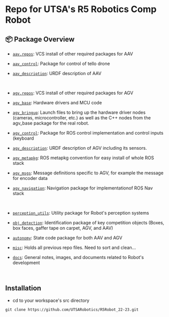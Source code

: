 Repo for UTSA's R5 Robotics Comp Robot
===

## :package: Package Overview
- [`aav.repos`](./aav.repos): VCS install of other required packages for AAV
- [`aav_control`](./aav_control):  Package for control of tello drone
- [`aav_description`](./aav_description): URDF description of AAV
  <p>&nbsp;</p>
- [`agv.repos`](./agv.repos): VCS install of other required packages for AGV
- [`agv_base`](./agv_base): Hardware drivers and MCU code
- [`agv_bringup`](./agv_bringup): Launch files to bring up the hardware driver nodes (cameras, microcontroller, etc.) as well as the C++ nodes from the agv_base package for the real robot.
- [`agv_control`](./agv_control): Package for ROS control implementation and control inputs (keyboard
- [`agv_description`](./agv_description): URDF description of AGV including its sensors.
- [`agv_metapkg`](./agv_metapkg): ROS metapkg convention for easy install of whole ROS stack
- [`agv_msgs`](./agv_msgs): Message definitions specific to AGV, for example the message for encoder data
- [`agv_navigation`](./agv_navigation): Navigation package for implementationof ROS Nav stack
  <p>&nbsp;</p>
- [`perception_utils`](./perception_utils): Utility package for Robot's perception systems
- [`obj_detection`](./obj_identification): Identification package of key competition objects (Boxes, box faces, gaffer tape on carpet, AGV, and AAV)
- [`autonomy`](./states_round1): State code package for both AAV and AGV

- [`misc`](./misc): Holds all previous repo files. Need to sort and clean...
- [`docs`](./docs): General notes, images, and documents related to Robot's development
  <p>&nbsp;</p>
## Installation
- cd to your workspace's src directory
```
git clone https://github.com/UTSARobotics/R5Robot_22-23.git
```
